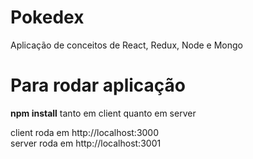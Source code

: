 # Pokedex
Aplicação de conceitos de React, Redux, Node e Mongo

# Para rodar aplicação
<b>npm install</b> tanto em client quanto em server<br>

client roda em http://localhost:3000<br>
server roda em http://localhost:3001
